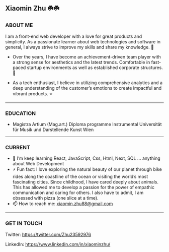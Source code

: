 ## Xiaomin Zhu ☘️☘️

### ABOUT ME

  I am a front-end web developer with a love for great products and simplicity. As a passionate learner about web technologies and software in general, I always strive to improve my skills and share my knowledge. 🎈

- Over the years, I have become an achievement-driven team player with a strong sense for aesthetics and the latest trends. Comfortable in fast-paced startup environments as well as established corporate structures. 🍄

- As a tech enthusiast, I believe in utilizing comprehensive analytics and a deep understanding of the customer’s emotions to create impactful and vibrant products. ⭐️


<hr />

### EDUCATION

- Magistra Artium (Mag.art.) Diploma programme Instrumental 
Universität für Musik und Darstellende Kunst Wien

<hr />

### CURRENT

- 🌱  I’m keep learning React, JavaScript, Css, Html, Next, SQL ... anything about Web Development
- ⚡  Fun fact: I love exploring the natural beauty of our planet through bike rides along the coastline of the ocean or visiting the world’s most fascinating cities. Since childhood, I have cared deeply about animals. This has allowed me to develop a passion for the power of empathic communication and caring for others. I also have to admit, I am obsessed with pizza (one slice at a time).
- 📫  How to reach me: xiaomin.zhu88@gmail.com

<hr />

### GET IN TOUCH

Twitter: https://twitter.com/Zhu23592976

LinkedIn: https://www.linkedin.com/in/xiaominzhu/
